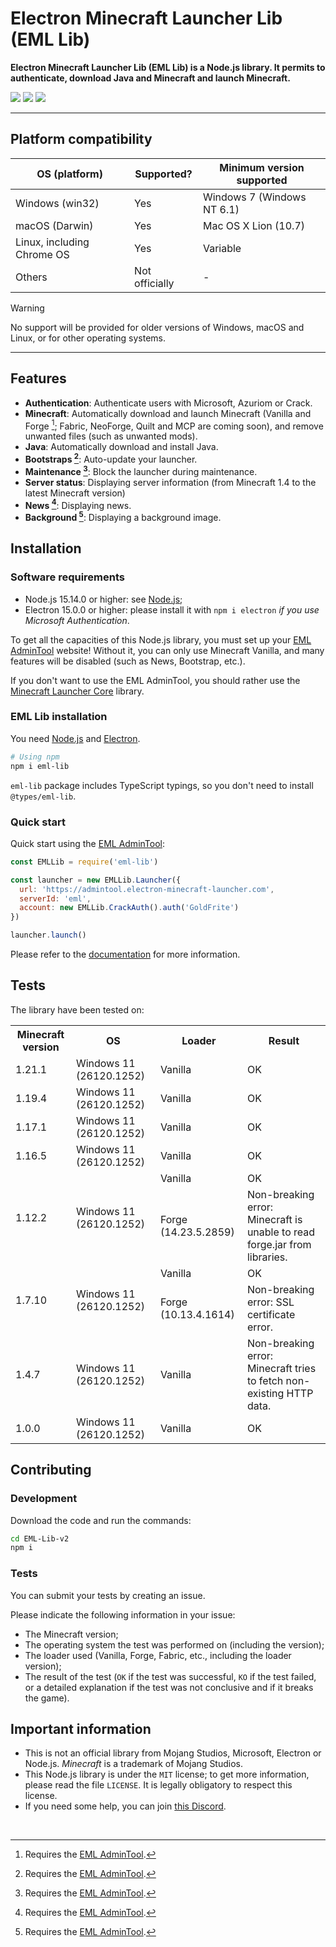 # Electron Minecraft Launcher Lib (EML Lib)

**Electron Minecraft Launcher Lib (EML Lib) is a Node.js library. It permits to authenticate, download Java and Minecraft and launch Minecraft.**

[<img src="https://img.shields.io/badge/Discord-Electron_Minecraft_Launcher-5561e6?&style=for-the-badge">](https://discord.gg/YVB4k6HzAY)
[<img src="https://img.shields.io/badge/platforms-Windows%2C%20macOS%2C%20Linux-0077DA?style=for-the-badge&color=0077DA">](#platforms)
[<img src="https://img.shields.io/badge/version-2.0.0--alpha.2-orangered?style=for-the-badge&color=orangered">](package.json)

---

## <span id="platforms">Platform compatibility</span>

| OS (platform)              | Supported?     | Minimum version supported  |
| -------------------------- | -------------- | -------------------------- |
| Windows (win32)            | Yes            | Windows 7 (Windows NT 6.1) |
| macOS (Darwin)             | Yes            | Mac OS X Lion (10.7)       |
| Linux, including Chrome OS | Yes            | Variable                   |
| Others                     | Not officially | -                          |

> [!WARNING]
> No support will be provided for older versions of Windows, macOS and Linux, or for other operating systems.

---

## Features

- **Authentication**: Authenticate users with Microsoft, Azuriom or Crack.
- **Minecraft**: Automatically download and launch Minecraft (Vanilla and Forge [^1]; Fabric, NeoForge, Quilt and MCP are coming soon), and remove unwanted files (such as unwanted mods).
- **Java**: Automatically download and install Java.
- **Bootstraps [^1]**: Auto-update your launcher.
- **Maintenance [^1]**: Block the launcher during maintenance.
- **Server status**: Displaying server information (from Minecraft 1.4 to the latest Minecraft version)
- **News [^1]**: Displaying news.
- **Background [^1]**: Displaying a background image.

## Installation

### Software requirements

- Node.js 15.14.0 or higher: see [Node.js](https://nodejs.org/);
- Electron 15.0.0 or higher: please install it with `npm i electron` _if you use Microsoft Authentication_.

To get all the capacities of this Node.js library, you must set up your [EML AdminTool](https://github.com/Electron-Minecraft-Launcher/EML-AdminTool-v2) website! Without it, you can only use Minecraft Vanilla, and many features will be disabled (such as News, Bootstrap, etc.).

If you don't want to use the EML AdminTool, you should rather use the [Minecraft Launcher Core](https://npmjs.com/package/minecraft-launcher-core) library.

### EML Lib installation

You need [Node.js](https://nodejs.org) and [Electron](https://electronjs.org).

```bash
# Using npm
npm i eml-lib
```

`eml-lib` package includes TypeScript typings, so you don't need to install `@types/eml-lib`.

### Quick start

Quick start using the [EML AdminTool](https://github.com/Electron-Minecraft-Launcher/EML-AdminTool-v2):

```javascript
const EMLLib = require('eml-lib')

const launcher = new EMLLib.Launcher({
  url: 'https://admintool.electron-minecraft-launcher.com',
  serverId: 'eml',
  account: new EMLLib.CrackAuth().auth('GoldFrite')
})

launcher.launch()
```

Please refer to the [documentation](https://github.com/Electron-Minecraft-Launcher/EML-Lib-v2/wiki) for more information.

## Tests

The library have been tested on:

<table>
  <tr>
    <th>Minecraft version</th>
    <th>OS</th>
    <th>Loader</th>
    <th>Result</th>
  </tr>
  <tr>
    <td>1.21.1</td>
    <td>Windows 11 (26120.1252)</td>
    <td>Vanilla</td>
    <td>OK</td>
  </tr>
  <tr>
    <td>1.19.4</td>
    <td>Windows 11 (26120.1252)</td>
    <td>Vanilla</td>
    <td>OK</td>
  </tr>
  <tr>
    <td>1.17.1</td>
    <td>Windows 11 (26120.1252)</td>
    <td>Vanilla</td>
    <td>OK</td>
  </tr>
  <tr>
    <td>1.16.5</td>
    <td>Windows 11 (26120.1252)</td>
    <td>Vanilla</td>
    <td>OK</td>
  </tr>
  <tr>
    <td rowspan="2">1.12.2</td>
    <td rowspan="2">Windows 11 (26120.1252)</td>
    <td>Vanilla</td>
    <td>OK</td>
  </tr>
  <tr>
    <td>Forge (14.23.5.2859)</td>
    <td>Non-breaking error: Minecraft is unable to read forge.jar from libraries.</td>
  <tr>
    <td rowspan="2">1.7.10</td>
    <td rowspan="2">Windows 11 (26120.1252)</td>
    <td>Vanilla</td>
    <td>OK</td>
  </tr>
  <tr>
    <td>Forge (10.13.4.1614)</td>
    <td>Non-breaking error: SSL certificate error.</td>
  </tr>
  <tr>
    <td>1.4.7</td>
    <td>Windows 11 (26120.1252)</td>
    <td>Vanilla</td>
    <td>Non-breaking error: Minecraft tries to fetch non-existing HTTP data.</td>
  </tr>
  <tr>
    <td>1.0.0</td>
    <td>Windows 11 (26120.1252)</td>
    <td>Vanilla</td>
    <td>OK</td>
</table>

## Contributing

### Development

Download the code and run the commands:

```bash
cd EML-Lib-v2
npm i
```

### Tests

You can submit your tests by creating an issue.

Please indicate the following information in your issue:

- The Minecraft version;
- The operating system the test was performed on (including the version);
- The loader used (Vanilla, Forge, Fabric, etc., including the loader version);
- The result of the test (`OK` if the test was successful, `KO` if the test failed, or a detailed explanation if the test was not conclusive and if it breaks the game).

## Important information

- This is not an official library from Mojang Studios, Microsoft, Electron or Node.js. _Minecraft_ is a trademark of Mojang Studios.
- This Node.js library is under the `MIT` license; to get more information, please read the file `LICENSE`. It is legally obligatory to respect this license.
- If you need some help, you can join [this Discord](https://discord.gg/nfEHKtghPh).

<br>

[^1]: Requires the [EML AdminTool](https://github.com/Electron-Minecraft-Launcher/EML-AdminTool-v2).

